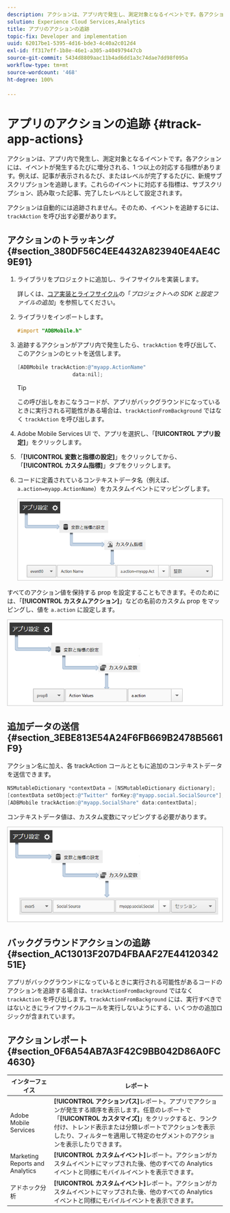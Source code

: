 ```yaml
---
description: アクションは、アプリ内で発生し、測定対象となるイベントです。各アクションには、イベントが発生するたびに増分される、1 つ以上の対応する指標があります。例えば、記事が表示されるたび、またはレベルが完了するたびに、新規サブスクリプションを追跡します。これらのイベントに対応する指標は、サブスクリプション、読み取った記事、完了したレベルとして設定されます。
solution: Experience Cloud Services,Analytics
title: アプリのアクションの追跡
topic-fix: Developer and implementation
uuid: 62017be1-5395-4d16-bde3-4c40a2c012d4
exl-id: ff317eff-1b8e-46e1-a305-a404979447cb
source-git-commit: 5434d8809aac11b4ad6dd1a3c74dae7dd98f095a
workflow-type: tm+mt
source-wordcount: '468'
ht-degree: 100%

---
```


# アプリのアクションの追跡 {#track-app-actions}

アクションは、アプリ内で発生し、測定対象となるイベントです。各アクションには、イベントが発生するたびに増分される、1 つ以上の対応する指標があります。例えば、記事が表示されるたび、またはレベルが完了するたびに、新規サブスクリプションを追跡します。これらのイベントに対応する指標は、サブスクリプション、読み取った記事、完了したレベルとして設定されます。

アクションは自動的には追跡されません。そのため、イベントを追跡するには、`trackAction` を呼び出す必要があります。

## アクションのトラッキング {#section_380DF56C4EE4432A823940E4AE4C9E91}

1. ライブラリをプロジェクトに追加し、ライフサイクルを実装します。

   詳しくは、[コア実装とライフサイクル](/help/ios/getting-started/dev-qs.md)の「*プロジェクトへの SDK と設定ファイルの追加*」を参照してください。
1. ライブラリをインポートします。

   ```objective-c
   #import "ADBMobile.h"
   ```

1. 追跡するアクションがアプリ内で発生したら、`trackAction` を呼び出して、このアクションのヒットを送信します。

   ```objective-c
   [ADBMobile trackAction:@"myapp.ActionName"  
                     data:nil];
   ```

   >[!TIP]
   >
   >この呼び出しをおこなうコードが、アプリがバックグラウンドになっているときに実行される可能性がある場合は、`trackActionFromBackground` ではなく `trackAction` を呼び出します。

1. Adobe Mobile Services UI で、アプリを選択し、「**[!UICONTROL アプリ設定]**」をクリックします。

1. 「**[!UICONTROL 変数と指標の設定]**」をクリックしてから、「**[!UICONTROL カスタム指標]**」タブをクリックします。

1. コードに定義されているコンテキストデータ名（例えば、`a.action=myapp.ActionName`）をカスタムイベントにマッピングします。

   ![](assets/map-event-context-data.png)

すべてのアクション値を保持する prop を設定することもできます。そのためには、「**[!UICONTROL カスタムアクション]**」などの名前のカスタム prop をマッピングし、値を `a.action` に設定します。

![](assets/map-custom-prop.png)

## 追加データの送信 {#section_3EBE813E54A24F6FB669B2478B5661F9}

アクション名に加え、各 trackAction コールとともに追加のコンテキストデータを送信できます。

```objective-c
NSMutableDictionary *contextData = [NSMutableDictionary dictionary]; 
[contextData setObject:@"Twitter" forKey:@"myapp.social.SocialSource"]; 
[ADBMobile trackAction:@"myapp.SocialShare" data:contextData];
```

コンテキストデータ値は、カスタム変数にマッピングする必要があります。

![](assets/map-variable-context-action.png)

## バックグラウンドアクションの追跡 {#section_AC13013F207D4FBAAF27E4412034251E}

アプリがバックグラウンドになっているときに実行される可能性があるコードのアクションを追跡する場合は、`trackActionFromBackground` ではなく `trackAction` を呼び出します。`trackActionFromBackground` には、実行すべきではないときにライフサイクルコールを実行しないようにする、いくつかの追加ロジックが含まれています。

## アクションレポート {#section_0F6A54AB7A3F42C9BB042D86A0FC4630}

| インターフェイス | レポート |
|--- |--- |
| Adobe Mobile Services | **[!UICONTROL アクションパス]**&#x200B;レポート。アプリでアクションが発生する順序を表示します。任意のレポートで「**[!UICONTROL カスタマイズ]**」をクリックすると、ランク付け、トレンド表示または分類レポートでアクションを表示したり、フィルターを適用して特定のセグメントのアクションを表示したりできます。 |
| Marketing Reports and Analytics | **[!UICONTROL カスタムイベント]**&#x200B;レポート。アクションがカスタムイベントにマップされた後、他のすべての Analytics イベントと同様にモバイルイベントを表示できます。 |
| アドホック分析 | **[!UICONTROL カスタムイベント]**&#x200B;レポート。アクションがカスタムイベントにマップされた後、他のすべての Analytics イベントと同様にモバイルイベントを表示できます。 |

